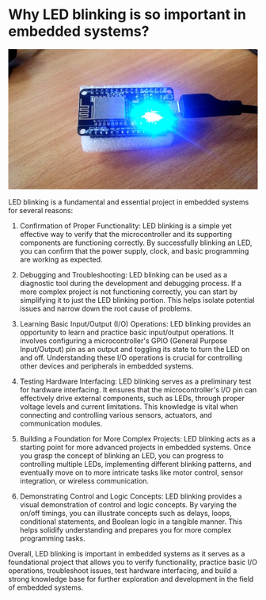 # Why LED blinking is so important in embedded systems?

![Alt text](../pictures/blinkled.jpg)

LED blinking is a fundamental and essential project in embedded systems for several reasons:

1. Confirmation of Proper Functionality: LED blinking is a simple yet effective way to verify that the microcontroller and its supporting components are functioning correctly. By successfully blinking an LED, you can confirm that the power supply, clock, and basic programming are working as expected.

2. Debugging and Troubleshooting: LED blinking can be used as a diagnostic tool during the development and debugging process. If a more complex project is not functioning correctly, you can start by simplifying it to just the LED blinking portion. This helps isolate potential issues and narrow down the root cause of problems.

3. Learning Basic Input/Output (I/O) Operations: LED blinking provides an opportunity to learn and practice basic input/output operations. It involves configuring a microcontroller's GPIO (General Purpose Input/Output) pin as an output and toggling its state to turn the LED on and off. Understanding these I/O operations is crucial for controlling other devices and peripherals in embedded systems.

4. Testing Hardware Interfacing: LED blinking serves as a preliminary test for hardware interfacing. It ensures that the microcontroller's I/O pin can effectively drive external components, such as LEDs, through proper voltage levels and current limitations. This knowledge is vital when connecting and controlling various sensors, actuators, and communication modules.

5. Building a Foundation for More Complex Projects: LED blinking acts as a starting point for more advanced projects in embedded systems. Once you grasp the concept of blinking an LED, you can progress to controlling multiple LEDs, implementing different blinking patterns, and eventually move on to more intricate tasks like motor control, sensor integration, or wireless communication.

6. Demonstrating Control and Logic Concepts: LED blinking provides a visual demonstration of control and logic concepts. By varying the on/off timings, you can illustrate concepts such as delays, loops, conditional statements, and Boolean logic in a tangible manner. This helps solidify understanding and prepares you for more complex programming tasks.

Overall, LED blinking is important in embedded systems as it serves as a foundational project that allows you to verify functionality, practice basic I/O operations, troubleshoot issues, test hardware interfacing, and build a strong knowledge base for further exploration and development in the field of embedded systems.
